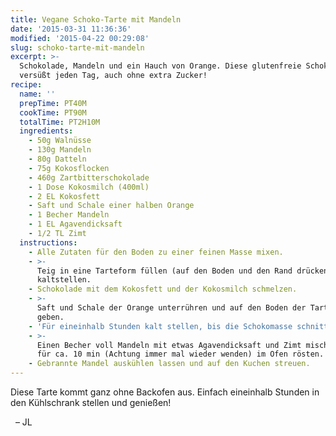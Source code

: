 ```yaml
---
title: Vegane Schoko-Tarte mit Mandeln
date: '2015-03-31 11:36:36'
modified: '2015-04-22 00:29:08'
slug: schoko-tarte-mit-mandeln
excerpt: >-
  Schokolade, Mandeln und ein Hauch von Orange. Diese glutenfreie Schokotarte
  versüßt jeden Tag, auch ohne extra Zucker!
recipe:
  name: ''
  prepTime: PT40M
  cookTime: PT90M
  totalTime: PT2H10M
  ingredients:
    - 50g Walnüsse
    - 130g Mandeln
    - 80g Datteln
    - 75g Kokosflocken
    - 460g Zartbitterschokolade
    - 1 Dose Kokosmilch (400ml)
    - 2 EL Kokosfett
    - Saft und Schale einer halben Orange
    - 1 Becher Mandeln
    - 1 EL Agavendicksaft
    - 1/2 TL Zimt
  instructions:
    - Alle Zutaten für den Boden zu einer feinen Masse mixen.
    - >-
      Teig in eine Tarteform füllen (auf den Boden und den Rand drücken) und
      kaltstellen.
    - Schokolade mit dem Kokosfett und der Kokosmilch schmelzen.
    - >-
      Saft und Schale der Orange unterrühren und auf den Boden der Tarteform
      geben.
    - 'Für eineinhalb Stunden kalt stellen, bis die Schokomasse schnittfest ist.'
    - >-
      Einen Becher voll Mandeln mit etwas Agavendicksaft und Zimt mischen und
      für ca. 10 min (Achtung immer mal wieder wenden) im Ofen rösten.
    - Gebrannte Mandel auskühlen lassen und auf den Kuchen streuen.
---
```


Diese Tarte kommt ganz ohne Backofen aus. Einfach eineinhalb Stunden in den Kühlschrank stellen und genießen!

  – JL
